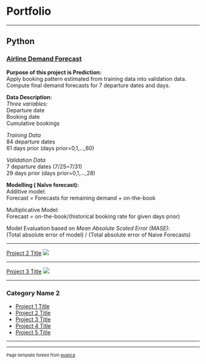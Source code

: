 # Portfolio

---

## Python

### [Airline Demand Forecast](https://github.com/huuminhn/Airline_Demand_Forecast)  
**Purpose of this project is Prediction:**  
Apply booking pattern estimated from training data into validation data.      
Compute final demand forecasts for 7 departure dates and days.  

**Data Description:**    
*Three variables:*  
Departure date  
Booking date  
Cumulative bookings  

*Training Data*  
84 departure dates  
61 days prior (days prior=0,1,…,60)  

*Validation Data*  
7 departure dates (7/25~7/31)  
29 days prior (days prior=0,1,…,28)  

**Modelling ( Naïve forecast):**    
Additive model:  
Forecast = Forecasts for remaining demand + on-the-book  

Multiplicative Model:  
Forecast = on-the-book/(historical booking rate for given days prior)  

Model Evaluation based on *Mean Absolute Scaled Error (MASE)*:  
(Total absolute error of model) / (Total absolute error of Naive Forecasts)  

---
[Project 2 Title](/pdf/sample_presentation.pdf)
<img src="images/dummy_thumbnail.jpg?raw=true"/>

---
[Project 3 Title](http://www.google.com/)
<img src="images/dummy_thumbnail.jpg?raw=true"/>

---

### Category Name 2

- [Project 1 Title](https://github.com/huuminhn/Credit_Fraud_R)
- [Project 2 Title](http://example.com/)
- [Project 3 Title](http://example.com/)
- [Project 4 Title](http://example.com/)
- [Project 5 Title](http://example.com/)

---




---
<p style="font-size:11px">Page template forked from <a href="https://github.com/evanca/quick-portfolio">evanca</a></p>
<!-- Remove above link if you don't want to attibute -->

